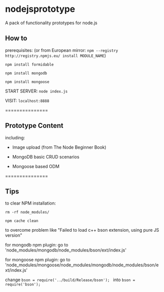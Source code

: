nodejsprototype
===============

A pack of functionality prototypes for node.js


## How to

prerequisites: (or from European mirror: `npm --registry http://registry.npmjs.eu/ install MODULE_NAME`)

`npm install formidable` 

`npm install mongodb`

`npm install mongoose`

START SERVER: `node index.js`

VISIT: `localhost:8888`

===============
## Prototype Content

including:

*	Image upload (from The Node Beginner Book)

*	MongoDB basic CRUD scenarios

*	Mongoose based ODM 

===============
## Tips

to clear NPM installation:

`rm -rf node_modules/`

`npm cache clean`

to overcome problem like "Failed to load c++ bson extension, using pure JS version"

for mongodb npm plugin: go to 'node_modules/mongodb/node_modules/bson/ext/index.js'

for mongoose npm plugin: go to 'node_modules/mongoose/node_modules/mongodb/node_modules/bson/ext/index.js'

change `bson = require('../build/Release/bson'); ` into `bson = require('bson');`





